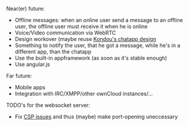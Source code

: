 Near(er) future:
 - Offline messages:  when an online user send a message to an offline user, the offline user must receive it when he is online 
 - Voice/Video communication via WebRTC
 - Design workover (maybe reuse [Kondou's chatapp design](https://github.com/Kondou-ger/oc_chat)
 - Something to notify the user, that he got a message, while he's in a different app, than the chatapp
 - Use the built-in appframework (as soon as it's stable enough)
 - Use angular.js

Far future:
 - Mobile apps
 - Integration with IRC/XMPP/other ownCloud instances/…

TODO's for the websocket server:
 - Fix [CSP issues](https://github.com/owncloud/chat/issues/10) and thus (maybe) make port-opening uneccessary
